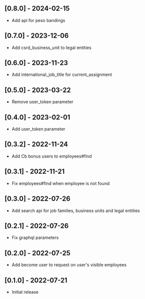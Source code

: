 ## [0.8.0] - 2024-02-15

- Add api for peso bandings

## [0.7.0] - 2023-12-06

- Add csrd_business_unit to legal entities

## [0.6.0] - 2023-11-23

- Add international_job_title for current_assignment

## [0.5.0] - 2023-03-22

- Remove user_token parameter

## [0.4.0] - 2023-02-01

- Add user_token parameter

## [0.3.2] - 2022-11-24

- Add Cb bonus users to employees#find

## [0.3.1] - 2022-11-21

- Fix employees#find when employee is not found

## [0.3.0] - 2022-07-26

- Add search api for job families, business units and legal entities

## [0.2.1] - 2022-07-26

- Fix graphql parameters

## [0.2.0] - 2022-07-25

- Add become user to request on user's visible employees

## [0.1.0] - 2022-07-21

- Initial release
